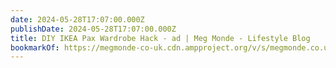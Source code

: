 ```yaml
---
date: 2024-05-28T17:07:00.000Z
publishDate: 2024-05-28T17:07:00.000Z
title: DIY IKEA Pax Wardrobe Hack - ad | Meg Monde - Lifestyle Blog
bookmarkOf: https://megmonde-co-uk.cdn.ampproject.org/v/s/megmonde.co.uk/diy-ikea-pax-wardrobe-hack/amp/?amp_gsa=1&amp_js_v=a9&usqp=mq331AQIUAKwASCAAgM=#amp_tf=From %1$s&aoh=17168271758654&referrer=https://www.google.com&ampshare=https://megmonde.co.uk/diy-ikea-pax-wardrobe-hack/
---
```

